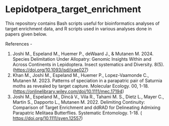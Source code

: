 # Lepidotpera_target_enrichment

This repository contains Bash scripts useful for bioinformatics analyses of target enrichment data, and R scripts used in various analyses done in papers given below. 

References -
1.	Joshi M., Espeland M., Huemer P., deWaard J., & Mutanen M. 2024. Species Delimitation Under Allopatry: Genomic Insights Within and Across Continents in Lepidoptera. Insect systematics and Diversity. 8(5). (https://doi.org/10.1093/isd/ixae027)
2.	Khan M., Joshi M., Espeland M., Huemer P., Lopez-Vaamonde C., Mutanen M. 2023. Patterns of speciation in a parapatric pair of Saturnia moths as revealed by target capture. Molecular Ecology. 00, 1-18. (https://onlinelibrary.wiley.com/doi/10.1111/mec.17194)
3.	Joshi M., Espeland M., Dincă V., Vila R., Tahami M. S., Dietz L., Mayer C., Martin S., Dapporto L., Mutanen M. 2022. Delimiting Continuity: Comparison of Target Enrichment and ddRAD for Delineating Admixing Parapatric Melitaea Butterflies. Systematic Entomology. 1-18. ( https://doi.org/10.1111/syen.12557)
